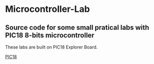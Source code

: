 # Microcontroller-Lab
## Source code for some small pratical labs with PIC18 8-bits microcontroller

These labs are built on PIC18 Explorer Board.

[PIC18](https://i.imgur.com/1ZOo5D7.png)
